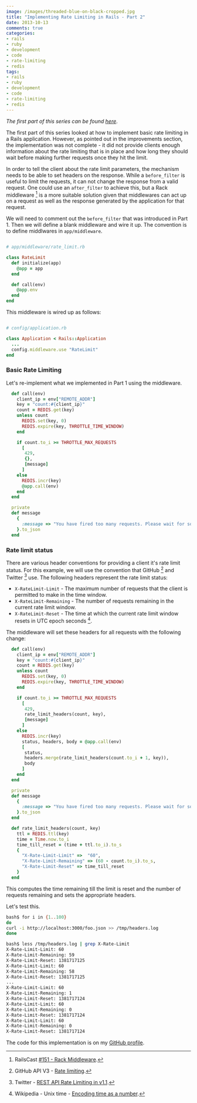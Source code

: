 ```yaml
---
image: /images/threaded-blue-on-black-cropped.jpg
title: "Implementing Rate Limiting in Rails - Part 2"
date: 2013-10-13
comments: true
categories:
- rails
- ruby
- development
- code
- rate-limiting
- redis
tags:
- rails
- ruby
- development
- code
- rate-limiting
- redis
---
```

*The first part of this series can be found [here](/blog/2013/10/12/implementing-rate-limiting-in-rails-part-1/)*.

The first part of this series looked at how to implement basic rate limiting in a Rails application. However, as pointed out in the improvements section, the implementation was not complete - it did not provide clients enough information about the rate limiting that is in place and how long they should wait before making further requests once they hit the limit.

In order to tell the client about the rate limit parameters, the mechanism needs to be able to set headers on the response. While a `before_filter` is useful to limit the requests, it can not change the response from a valid request. One could use an `after_filter` to achieve this, but a Rack middleware [^1] is a more suitable solution given that middlewares can act up on a request as well as the response generated by the application for that request.

We will need to comment out the `before_filter` that was introduced in Part 1. Then we will define a blank middleware and wire it up. The convention is to define middlwares in `app/middleware`.

```ruby

# app/middleware/rate_limit.rb

class RateLimit
  def initialize(app)
    @app = app
  end

  def call(env)
    @app.env
  end
end

```

This middleware is wired up as follows:

```ruby

# config/application.rb

class Application < Rails::Application
  ...
  config.middleware.use "RateLimit"
end
```

### Basic Rate Limiting

Let's re-implement what we implemented in Part 1 using the middleware.

```ruby
  def call(env)
    client_ip = env["REMOTE_ADDR"]
    key = "count:#{client_ip}"
    count = REDIS.get(key)
    unless count
      REDIS.set(key, 0)
      REDIS.expire(key, THROTTLE_TIME_WINDOW)
    end

    if count.to_i >= THROTTLE_MAX_REQUESTS
      [
       429,
       {},
       [message]
      ]
    else
      REDIS.incr(key)
      @app.call(env)
    end
  end

  private
  def message
    {
      :message => "You have fired too many requests. Please wait for some time."
    }.to_json
  end

```

### Rate limit status

There are various header conventions for providing a client it's rate limit status. For this example, we will use the convention that GitHub [^2] and Twitter [^3] use. The following headers represent the rate limit status:

* `X-RateLimit-Limit` - The maximum number of requests that the client is permitted to make in the time window.
* `X-RateLimit-Remaining` - The number of requests remaining in the current rate limit window.
* `X-RateLimit-Reset` - The time at which the current rate limit window resets in UTC epoch seconds [^4].


The middleware will set these headers for all requests with the following change:

```ruby
  def call(env)
    client_ip = env["REMOTE_ADDR"]
    key = "count:#{client_ip}"
    count = REDIS.get(key)
    unless count
      REDIS.set(key, 0)
      REDIS.expire(key, THROTTLE_TIME_WINDOW)
    end

    if count.to_i >= THROTTLE_MAX_REQUESTS
      [
       429,
       rate_limit_headers(count, key),
       [message]
      ]
    else
      REDIS.incr(key)
      status, headers, body = @app.call(env)
      [
       status,
       headers.merge(rate_limit_headers(count.to_i + 1, key)),
       body
      ]
    end
  end

  private
  def message
    {
      :message => "You have fired too many requests. Please wait for some time."
    }.to_json
  end

  def rate_limit_headers(count, key)
    ttl = REDIS.ttl(key)
    time = Time.now.to_i
    time_till_reset = (time + ttl.to_i).to_s
    {
      "X-Rate-Limit-Limit" =>  "60",
      "X-Rate-Limit-Remaining" => (60 - count.to_i).to_s,
      "X-Rate-Limit-Reset" => time_till_reset
    }
  end

```

This computes the time remaining till the limit is reset and the number of requests remaining and sets the appropriate headers.

Let's test this.

```bash
bash$ for i in {1..100}
do
curl -i http://localhost:3000/foo.json >> /tmp/headers.log
done

bash$ less /tmp/headers.log | grep X-Rate-Limit
X-Rate-Limit-Limit: 60
X-Rate-Limit-Remaining: 59
X-Rate-Limit-Reset: 1381717125
X-Rate-Limit-Limit: 60
X-Rate-Limit-Remaining: 58
X-Rate-Limit-Reset: 1381717125
...
X-Rate-Limit-Limit: 60
X-Rate-Limit-Remaining: 1
X-Rate-Limit-Reset: 1381717124
X-Rate-Limit-Limit: 60
X-Rate-Limit-Remaining: 0
X-Rate-Limit-Reset: 1381717124
X-Rate-Limit-Limit: 60
X-Rate-Limit-Remaining: 0
X-Rate-Limit-Reset: 1381717124
```

The code for this implementation is on my [GitHub profile](https://github.com/sdqali/rails_throttle).

[^1]: RailsCast [#151 - Rack Middleware](http://railscasts.com/episodes/151-rack-middleware).
[^2]: GitHub API V3 - [Rate limiting](http://developer.github.com/v3/#rate-limiting).
[^3]: Twitter - [REST API Rate Limiting in v1.1](https://dev.twitter.com/docs/rate-limiting/1.1).
[^4]: Wikipedia - Unix time - [Encoding time as a number](https://en.wikipedia.org/wiki/Unix_time#Encoding_time_as_a_number).